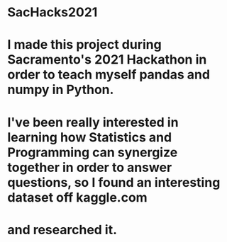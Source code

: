 # SacHacks2021
# I made this project during Sacramento's 2021 Hackathon in order to teach myself pandas and numpy in Python. 
# I've been really interested in learning how Statistics and Programming can synergize together in order to answer questions, so I found an interesting dataset off kaggle.com
# and researched it.

